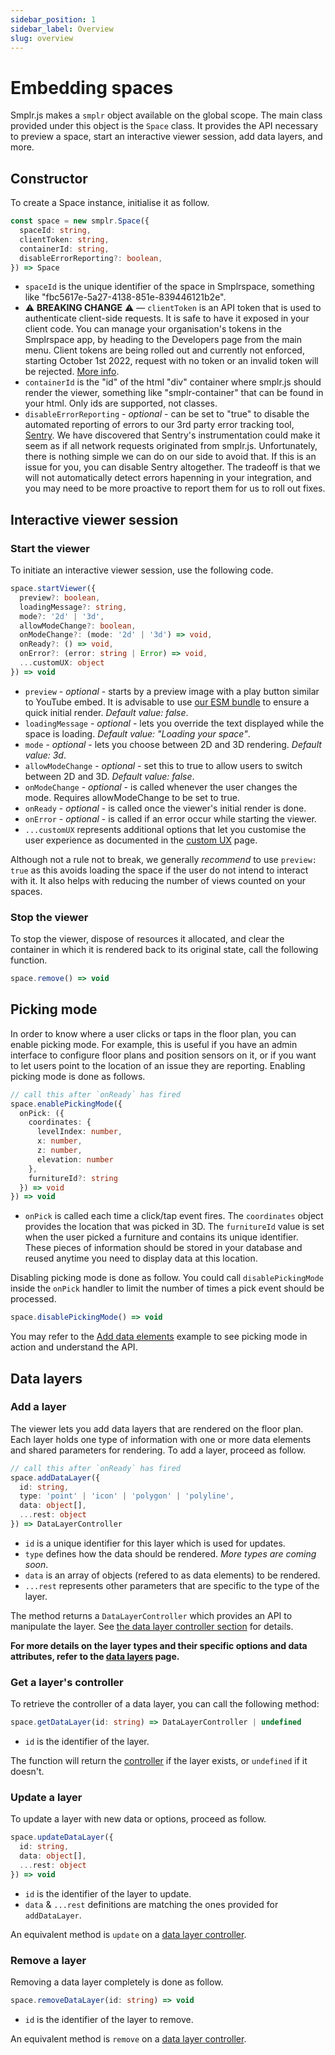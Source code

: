 ```yaml
---
sidebar_position: 1
sidebar_label: Overview
slug: overview
---
```


# Embedding spaces

Smplr.js makes a `smplr` object available on the global scope. The main class provided under this object is the `Space` class. It provides the API necessary to preview a space, start an interactive viewer session, add data layers, and more.

## Constructor

To create a Space instance, initialise it as follow.

```ts
const space = new smplr.Space({
  spaceId: string,
  clientToken: string,
  containerId: string,
  disableErrorReporting?: boolean,
}) => Space
```

- `spaceId` is the unique identifier of the space in Smplrspace, something like "fbc5617e-5a27-4138-851e-839446121b2e".
- ⚠️ **BREAKING CHANGE** ⚠️ — `clientToken` is an API token that is used to authenticate client-side requests. It is safe to have it exposed in your client code. You can manage your organisation's tokens in the Smplrspace app, by heading to the Developers page from the main menu. Client tokens are being rolled out and currently not enforced, starting October 1st 2022, request with no token or an invalid token will be rejected. [More info](/guides/embedding#client-tokens).
- `containerId` is the "id" of the html "div" container where smplr.js should render the viewer, something like "smplr-container" that can be found in your html. Only ids are supported, not classes.
- `disableErrorReporting` - _optional_ - can be set to "true" to disable the automated reporting of errors to our 3rd party error tracking tool, [Sentry](https://sentry.io/). We have discovered that Sentry's instrumentation could make it seem as if all network requests originated from smplr.js. Unfortunately, there is nothing simple we can do on our side to avoid that. If this is an issue for you, you can disable Sentry altogether. The tradeoff is that we will not automatically detect errors hapenning in your integration, and you may need to be more proactive to report them for us to roll out fixes.

## Interactive viewer session

### Start the viewer

To initiate an interactive viewer session, use the following code.

```ts
space.startViewer({
  preview?: boolean,
  loadingMessage?: string,
  mode?: '2d' | '3d',
  allowModeChange?: boolean,
  onModeChange?: (mode: '2d' | '3d') => void,
  onReady?: () => void,
  onError?: (error: string | Error) => void,
  ...customUX: object
}) => void
```

- `preview` - _optional_ - starts by a preview image with a play button similar to YouTube embed. It is advisable to use [our ESM bundle](/#esm-bundle-supports-runtime-tree-shaking) to ensure a quick initial render. _Default value: false_.
- `loadingMessage` - _optional_ - lets you override the text displayed while the space is loading. _Default value: "Loading your space"_.
- `mode` - _optional_ - lets you choose between 2D and 3D rendering. _Default value: 3d_.
- `allowModeChange` - _optional_ - set this to true to allow users to switch between 2D and 3D. _Default value: false_.
- `onModeChange` - _optional_ - is called whenever the user changes the mode. Requires allowModeChange to be set to true.
- `onReady` - _optional_ - is called once the viewer's initial render is done.
- `onError` - _optional_ - is called if an error occur while starting the viewer.
- `...customUX` represents additional options that let you customise the user experience as documented in the [custom UX](./custom-ux#viewer-options) page.

Although not a rule not to break, we generally _recommend_ to use `preview: true` as this avoids loading the space if the user do not intend to interact with it. It also helps with reducing the number of views counted on your spaces.

### Stop the viewer

To stop the viewer, dispose of resources it allocated, and clear the container in which it is rendered back to its original state, call the following function.

```ts
space.remove() => void
```

## Picking mode

In order to know where a user clicks or taps in the floor plan, you can enable picking mode. For example, this is useful if you have an admin interface to configure floor plans and position sensors on it, or if you want to let users point to the location of an issue they are reporting. Enabling picking mode is done as follows.

```ts
// call this after `onReady` has fired
space.enablePickingMode({
  onPick: ({
    coordinates: {
      levelIndex: number,
      x: number,
      z: number,
      elevation: number
    },
    furnitureId?: string
  }) => void
}) => void
```

- `onPick` is called each time a click/tap event fires. The `coordinates` object provides the location that was picked in 3D. The `furnitureId` value is set when the user picked a furniture and contains its unique identifier. These pieces of information should be stored in your database and reused anytime you need to display data at this location.

Disabling picking mode is done as follow. You could call `disablePickingMode` inside the `onPick` handler to limit the number of times a pick event should be processed.

```ts
space.disablePickingMode() => void
```

You may refer to the [Add data elements](/examples/add-data-elements) example to see picking mode in action and understand the API.

## Data layers

### Add a layer

The viewer lets you add data layers that are rendered on the floor plan. Each layer holds one type of information with one or more data elements and shared parameters for rendering. To add a layer, proceed as follow.

```ts
// call this after `onReady` has fired
space.addDataLayer({
  id: string,
  type: 'point' | 'icon' | 'polygon' | 'polyline',
  data: object[],
  ...rest: object
}) => DataLayerController
```

- `id` is a unique identifier for this layer which is used for updates.
- `type` defines how the data should be rendered. _More types are coming soon_.
- `data` is an array of objects (refered to as data elements) to be rendered.
- `...rest` represents other parameters that are specific to the type of the layer.

The method returns a `DataLayerController` which provides an API to manipulate the layer. See [the data layer controller section](./data-layers#data-layer-controller) for details.

**For more details on the layer types and their specific options and data attributes, refer to the [data layers](./data-layers) page.**

### Get a layer's controller

To retrieve the controller of a data layer, you can call the following method:

```ts
space.getDataLayer(id: string) => DataLayerController | undefined
```

- `id` is the identifier of the layer.

The function will return the [controller](./data-layers#data-layer-controller) if the layer exists, or `undefined` if it doesn't.

### Update a layer

To update a layer with new data or options, proceed as follow.

```ts
space.updateDataLayer({
  id: string,
  data: object[],
  ...rest: object
}) => void
```

- `id` is the identifier of the layer to update.
- `data` & `...rest` definitions are matching the ones provided for `addDataLayer`.

An equivalent method is `update` on a [data layer controller](./data-layers#data-layer-controller).

### Remove a layer

Removing a data layer completely is done as follow.

```ts
space.removeDataLayer(id: string) => void
```

- `id` is the identifier of the layer to remove.

An equivalent method is `remove` on a [data layer controller](./data-layers#data-layer-controller).
